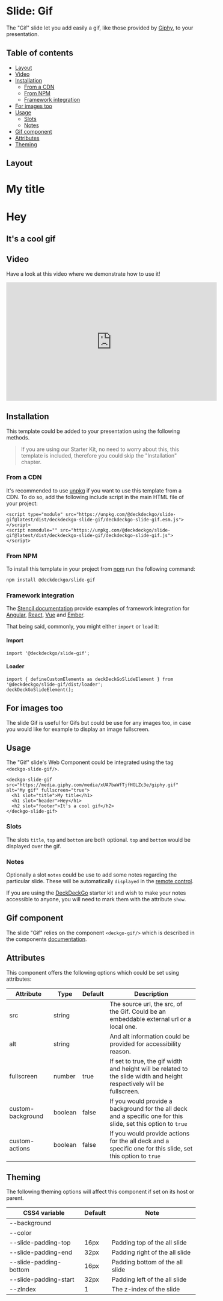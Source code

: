 # Slide: Gif

The "Gif" slide let you add easily a gif, like those provided by [Giphy](https://giphy.com), to your presentation.

## Table of contents

- [Layout](#app-slide-gif-layout)
- [Video](#app-slide-gif-video)
- [Installation](#app-slide-gif-installation)
  - [From a CDN](#app-slide-gif-from-a-cdn)
  - [From NPM](#app-slide-gif-from-npm)
  - [Framework integration](#app-slide-gif-framework-integration)
- [For images too](#app-slide-gif-for-images-too)
- [Usage](#app-slide-gif-usage)
  - [Slots](#app-slide-gif-slots)
  - [Notes](#app-slide-gif-notes)
- [Gif component](#app-slide-gif-gif-component)
- [Attributes](#app-slide-gif-attributes)
- [Theming](#app-slide-gif-theming)

## Layout

<div class="container ion-margin">
  <deckgo-deck embedded={true}>
    <deckgo-slide-gif src="https://media.giphy.com/media/xUA7baWfTjfHGLZc3e/giphy.gif" alt="My gif" fullscreen={true}>
      <h1 slot="title">My title</h1>
      <h1 slot="top">Hey</h1>
      <h2 slot="bottom">It's a cool gif</h2>
    </deckgo-slide-gif>
  </deckgo-deck>
</div>

## Video

Have a look at this video where we demonstrate how to use it!

<iframe width="560" height="315" src="https://www.youtube.com/embed/0X3k3-yP7-Q" frameborder="0"></iframe>

## Installation

This template could be added to your presentation using the following methods.

> If you are using our Starter Kit, no need to worry about this, this template is included, therefore you could skip the "Installation" chapter.

### From a CDN

It's recommended to use [unpkg](https://unpkg.com/) if you want to use this template from a CDN. To do so, add the following include script in the main HTML file of your project:

```
<script type="module" src="https://unpkg.com/@deckdeckgo/slide-gif@latest/dist/deckdeckgo-slide-gif/deckdeckgo-slide-gif.esm.js"></script>
<script nomodule="" src="https://unpkg.com/@deckdeckgo/slide-gif@latest/dist/deckdeckgo-slide-gif/deckdeckgo-slide-gif.js"></script>
```

### From NPM

To install this template in your project from [npm](https://www.npmjs.com/package/@deckdeckgo/slide-gif) run the following command:

```bash
npm install @deckdeckgo/slide-gif
```

### Framework integration

The [Stencil documentation](https://stenciljs.com/docs/overview) provide examples of framework integration for [Angular](https://stenciljs.com/docs/angular), [React](https://stenciljs.com/docs/react), [Vue](https://stenciljs.com/docs/vue) and [Ember](https://stenciljs.com/docs/ember).

That being said, commonly, you might either `import` or `load` it:

#### Import

```
import '@deckdeckgo/slide-gif';
```

#### Loader

```
import { defineCustomElements as deckDeckGoSlideElement } from '@deckdeckgo/slide-gif/dist/loader';
deckDeckGoSlideElement();
```

## For images too

The slide Gif is useful for Gifs but could be use for any images too, in case you would like for example to display an image fullscreen.

## Usage

The "Gif" slide's Web Component could be integrated using the tag `<deckgo-slide-gif/>`.

```
<deckgo-slide-gif src="https://media.giphy.com/media/xUA7baWfTjfHGLZc3e/giphy.gif" alt="My gif" fullscreen="true">
  <h1 slot="title">My title</h1>
  <h1 slot="header">Hey</h1>
  <h2 slot="footer">It's a cool gif</h2>
</deckgo-slide-gif>
```

### Slots

The slots `title`, `top` and `bottom` are both optional. `top` and `bottom` would be displayed over the gif.

### Notes

Optionally a slot `notes` could be use to add some notes regarding the particular slide. These will be automatically `displayed` in the [remote control](https://deckdeckgo.app).

If you are using the [DeckDeckGo] starter kit and wish to make your notes accessible to anyone, you will need to mark them with the attribute `show`.

## Gif component

The slide "Gif" relies on the component `<deckgo-gif/>` which is described in the components [documentation](https://github.com/deckgo/deckdeckgo/blob/master/doc/components/components.md).

## Attributes

This component offers the following options which could be set using attributes:

| Attribute         | Type    | Default | Description                                                                                                             |
| ----------------- | ------- | ------- | ----------------------------------------------------------------------------------------------------------------------- |
| src               | string  |         | The source url, the src, of the Gif. Could be an embeddable external url or a local one.                                |
| alt               | string  |         | And alt information could be provided for accessibility reason.                                                         |
| fullscreen        | number  | true    | If set to true, the gif width and height will be related to the slide width and height respectively will be fullscreen. |
| custom-background | boolean | false   | If you would provide a background for the all deck and a specific one for this slide, set this option to `true`         |
| custom-actions    | boolean | false   | If you would provide actions for the all deck and a specific one for this slide, set this option to `true`              |

## Theming

The following theming options will affect this component if set on its host or parent.

| CSS4 variable          | Default | Note                            |
| ---------------------- | ------- | ------------------------------- |
| --background           |         |                                 |
| --color                |         |                                 |
| --slide-padding-top    | 16px    | Padding top of the all slide    |
| --slide-padding-end    | 32px    | Padding right of the all slide  |
| --slide-padding-bottom | 16px    | Padding bottom of the all slide |
| --slide-padding-start  | 32px    | Padding left of the all slide   |
| --zIndex               | 1       | The z-index of the slide        |

[deckdeckgo]: https://deckdeckgo.com
